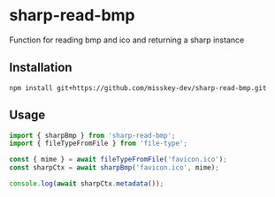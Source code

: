 # sharp-read-bmp
Function for reading bmp and ico and returning a sharp instance

Installation
----------------------------------------------------------------
```
npm install git+https://github.com/misskey-dev/sharp-read-bmp.git
```

Usage
----------------------------------------------------------------

```javascript
import { sharpBmp } from 'sharp-read-bmp';
import { fileTypeFromFile } from 'file-type';

const { mime } = await fileTypeFromFile('favicon.ico');
const sharpCtx = await sharpBmp('favicon.ico', mime);

console.log(await sharpCtx.metadata());
```
